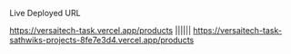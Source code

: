 Live Deployed URL 

https://versaitech-task.vercel.app/products ||||||
https://versaitech-task-sathwiks-projects-8fe7e3d4.vercel.app/products
